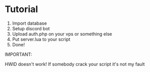 # Tutorial

1. Import database
2. Setup discord bot
3. Upload auth.php on your vps or something else
4. Put server.lua to your script
5. Done!

IMPORTANT:

HWID doesn't work!
If somebody crack your script it's not my fault
